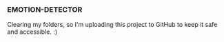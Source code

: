 ### EMOTION-DETECTOR

Clearing my folders, so I'm uploading this project to GitHub to keep it safe and accessible. :)

